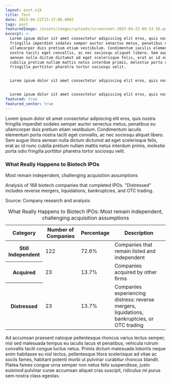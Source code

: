 ```yaml
---
layout: post.njk
title: Test
date: 2025-04-21T15:37:00.000Z
tags: post
featuredImage: /assets/images/uploads/screenshot-2025-04-22-09.53.56.png
excerpt: >-
  Lorem ipsum dolor sit amet consectetur adipiscing elit eros, quis nostra
  fringilla imperdiet sodales semper auctor senectus metus, penatibus eu
  ullamcorper duis pretium etiam vestibulum. Condimentum iaculis elementum porta
  nostra taciti eget convallis, ac nec sociosqu aliquet libero. Sem augue litora
  aenean nulla dictum dictumst ad eget scelerisque felis, erat ac id nunc
  cubilia pretium nullam mattis netus interdum primis, molestie porta odio
  fringilla porttitor pharetra tortor sociosqu velit.


  Lorem ipsum dolor sit amet consectetur adipiscing elit eros, quis nostra fringilla imperdiet sodales semper auctor senectus metus, penatibus eu ullamcorper duis pretium etiam vestibulum. Condimentum iaculis elementum porta nostra taciti eget convallis, ac nec sociosqu aliquet libero. Sem augue litora aenean nulla dictum dictumst ad eget scelerisque felis, erat ac id nunc cubilia pretium nullam mattis netus interdum primis, molestie porta odio fringilla porttitor pharetra tortor sociosqu velit.


  Lorem ipsum dolor sit amet consectetur adipiscing elit eros, quis nostra fringilla imperdiet sodales semper auctor senectus metus, penatibus eu ullamcorper duis pretium etiam vestibulum. Condimentum iaculis elementum porta nostra taciti eget convallis, ac nec sociosqu aliquet libero. Sem augue litora aenean nulla dictum dictumst ad eget scelerisque felis, erat ac id nunc cubilia pretium nullam mattis netus interdum primis, molestie porta odio fringilla porttitor pharetra tortor sociosqu velit.
featured: true
featured_center: true
---
```

Lorem ipsum dolor sit amet consectetur adipiscing elit eros, quis nostra fringilla imperdiet sodales semper auctor senectus metus, penatibus eu ullamcorper duis pretium etiam vestibulum. Condimentum iaculis elementum porta nostra taciti eget convallis, ac nec sociosqu aliquet libero. Sem augue litora aenean nulla dictum dictumst ad eget scelerisque felis, erat ac id nunc cubilia pretium nullam mattis netus interdum primis, molestie porta odio fringilla porttitor pharetra tortor sociosqu velit.

<!-- Chart Container -->
<div class="visualization-container breakout-medium story-emphasis" id="biotech-ipo-outcomes">
    <div class="chart-header">
        <h3>What Really Happens to Biotech IPOs</h3>
        <p class="chart-subtitle">Most remain independent, challenging acquisition assumptions</p>
    </div>
    <div id="biotech-donut-chart"></div>
    <div class="chart-footer">
        <p class="chart-caption">Analysis of 168 biotech companies that completed IPOs. "Distressed" includes reverse mergers, liquidations, bankruptcies, and OTC trading.</p>
        <p class="data-source">Source: Company research and analysis</p>
    </div>
</div>

<!-- Screen Reader Accessible Table -->
<table class="sr-only" summary="Biotech IPO outcomes showing that 73% remain independent">
    <caption>What Really Happens to Biotech IPOs: Most remain independent, challenging acquisition assumptions</caption>
    <thead>
        <tr>
            <th scope="col">Category</th>
            <th scope="col">Number of Companies</th>
            <th scope="col">Percentage</th>
            <th scope="col">Description</th>
        </tr>
    </thead>
    <tbody>
        <tr>
            <th scope="row">Still Independent</th>
            <td>122</td>
            <td>72.6%</td>
            <td>Companies that remain listed and independent</td>
        </tr>
        <tr>
            <th scope="row">Acquired</th>
            <td>23</td>
            <td>13.7%</td>
            <td>Companies acquired by other firms</td>
        </tr>
        <tr>
            <th scope="row">Distressed</th>
            <td>23</td>
            <td>13.7%</td>
            <td>Companies experiencing distress: reverse mergers, liquidations, bankruptcies, or OTC trading</td>
        </tr>
    </tbody>
</table>

<!-- D3.js and Chart Initialization -->
<script src="https://cdnjs.cloudflare.com/ajax/libs/d3/7.8.5/d3.min.js"></script>
<script type="module">
    import { BiotechIPODonutChart } from '/assets/js/charts/custom/biotech-ipo-outcomes-donut.js';
    
    // Story configuration (optional customization)
    const storyConfig = {
        primaryStory: "73% of biotech IPOs remain independent",
        keyInsights: [
            "3 in 4 biotech companies remain independent after going public",
            "Only 1 in 7 companies are acquired",
            "Distress rate equals acquisition rate at 13.7%"
        ],
        emphasisElements: ["Still Independent segment dominance"]
    };
    
    // Initialize chart
    document.addEventListener('DOMContentLoaded', async function() {
        const chart = new BiotechIPODonutChart('#biotech-donut-chart', storyConfig);
        await chart.render('/_data/processed/biotech-ipo-outcomes.json');
        
        // Run quality tests (optional - for development)
        setTimeout(() => {
            runPublicationQualityTests('#biotech-donut-chart');
        }, 500);
    });
    
    // Responsive handling
    window.addEventListener('resize', debounce(() => {
        const chart = new BiotechIPODonutChart('#biotech-donut-chart', storyConfig);
        chart.render('/_data/processed/biotech-ipo-outcomes.json');
    }, 250));
    
    function debounce(func, wait) {
        let timeout;
        return function executedFunction(...args) {
            const later = () => {
                clearTimeout(timeout);
                func(...args);
            };
            clearTimeout(timeout);
            timeout = setTimeout(later, wait);
        };
    }
    
    // Quality assurance function
    function runPublicationQualityTests(containerId) {
        console.group('📊 Publication Quality Tests');
        
        const container = document.querySelector(containerId);
        console.assert(container, `❌ Container ${containerId} not found`);
        console.assert(container.children.length > 0, `❌ Container ${containerId} is empty`);
        
        const svg = container.querySelector('svg');
        if (svg) {
            console.assert(svg.getAttribute('role') === 'img', '❌ SVG missing accessibility role');
            console.assert(svg.getAttribute('aria-label'), '❌ SVG missing aria-label');
            
            const segments = svg.querySelectorAll('.arc-segment');
            console.assert(segments.length === 3, '❌ Expected 3 chart segments');
        }
        
        console.log('✅ All publication quality tests passed');
        console.groupEnd();
    }
</script>

Ad accumsan praesent natoque pellentesque rhoncus varius lectus semper, nisl sed malesuada tempus eu iaculis lacus et penatibus, vehicula rutrum convallis taciti congue luctus netus. Primis dictum malesuada lobortis neque enim habitasse eu nisl lectus, pellentesque litora scelerisque ad vitae ac sociis fames, habitant potenti morbi ut pulvinar curabitur rhoncus blandit. Platea fames congue urna semper non netus felis suspendisse, justo euismod pulvinar curae accumsan aliquet cras suscipit, ridiculus mi purus sem nostra class egestas.
